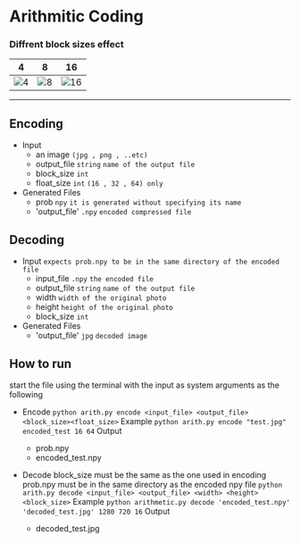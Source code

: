 # Arithmitic Coding 



### Diffrent block sizes effect
|4|8|16|
|--|--|--|
|![4](https://user-images.githubusercontent.com/44725090/79596638-31386d80-80e1-11ea-842b-2824e9c4d72a.jpg)|![8](https://user-images.githubusercontent.com/44725090/79595847-dc482780-80df-11ea-8117-1429790389bf.png)|![16](https://user-images.githubusercontent.com/44725090/79595985-15809780-80e0-11ea-8688-3df7db3a0308.png)|
***
## Encoding
- Input
	- an image `(jpg , png , ..etc)`
	- output_file  `string`    `name of the output file`
	- block_size  `int`   
	- float_size  `int` `(16 , 32 , 64) only`  
- Generated Files
	- prob `npy`  `it is generated without specifying its name`
	- 'output_file'  `.npy` `encoded compressed file`
## Decoding
- Input `expects prob.npy to be in the same directory of the encoded file`
	- input_file `.npy` `the encoded file`
	- output_file  `string`    `name of the output file`
	- width 	`width of the original photo`
	 - height `height of the original photo`
	- block_size  `int`   
- Generated Files
	- 'output_file'  `jpg` `decoded image`
	
## How to run
start the file using the terminal with the input as system arguments as the following
- Encode
	```python arith.py encode <input_file> <output_file> <block_size><float_size>```
	Example 
	```python arith.py encode "test.jpg" encoded_test 16 64```
	Output
	- prob.npy
	- encoded_test.npy

- Decode
block_size must be the same as the one used in encoding
prob.npy must be in the same directory as the encoded npy file
	```python arith.py decode <input_file> <output_file> <width> <height> <block_size>```
	Example 
	```python arithmetic.py decode 'encoded_test.npy' 'decoded_test.jpg' 1280 720 16```
	Output
	- decoded_test.jpg
